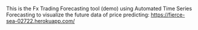 This is the Fx Trading Forecasting tool (demo) using Automated Time Series Forecasting to visualize the future data of price predicting: 
https://fierce-sea-02722.herokuapp.com/

